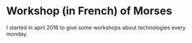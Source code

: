 # Workshop (in French) of Morses

I started in april 2016 to give some workshops about technologies every monday.
